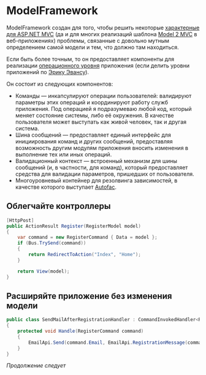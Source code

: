 ModelFramework
==============

ModelFramework создан для того, чтобы решить некоторые [характерные для ASP.NET MVC](https://github.com/ChessOK/ModelFramework.Core/wiki) (да и для многих реализаций шаблона [Model 2 MVC](http://en.wikipedia.org/wiki/Model_2) в веб-приложениях) проблемы, связанные с довольно мутным определением самой модели и тем, что должно там находиться.

Если быть более точным, то он предоставляет компоненты для реализации [операционного уровня](http://www.k-press.ru/cs/2010/4/ddd/ddd.asp) приложения (если делить уровни приложений по [Эрику Эвансу](http://domaindrivendesign.org/about)).

Он состоит из следующих компонентов:
* Команды — инкапсулируют операции пользователей: валидируют параметры этих операций и координируют работу служб приложения. Под операцией я подразумеваю любой код, который меняет состояние системы, либо её окружения. В качестве пользователя может выступать как живой человек, так и другая система.
* Шина сообщений — предоставляет единый интерфейс для инициирования команд и других сообщений, предоставляя возможность другим модулям приложения вносить изменения в выполнение тех или иных операций.
* Валидационный контекст — встроенный механизм для шины сообщений (и, в частности, для команд), который предоставляет средства для валидации параметров, пришедших от пользователя.
* Многоуровневый контейнер для резолвинга зависимостей, в качестве которого выступает [Autofac](http://code.google.com/p/autofac/).

Облегчайте контроллеры
----------------------
```csharp
[HttpPost]
public ActionResult Register(RegisterModel model)
{
    var command = new RegisterCommand { Data = model };
    if (Bus.TrySend(command))
    {
        return RedirectToAction("Index", "Home");
    }

    return View(model);
}
```

Расширяйте приложение без изменения модели
------------------------------------------
```csharp
public class SendMailAfterRegistrationHandler : CommandInvokedHandler<RegistrationCommand>
{
    protected void Handle(RegisterCommand command)
    {
        EmailApi.Send(command.Email, EmailApi.RegistrationMessage(command.UserName));
    }
}
```

*Продолжение следует*
